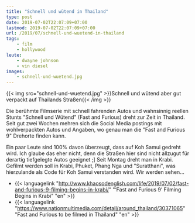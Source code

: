 ```yaml
---
title: "Schnell und wütend in Thailand"
type: post
date: 2019-07-02T22:07:09+07:00
lastmod: 2019-07-02T22:07:09+07:00
url: /2019/07/schnell-und-wuetend-in-thailand
tags:
    - film
    - hollywood
leute:
    - dwayne johnson
    - vin diesel
images:
    - schnell-und-wuetend.jpg
---
```


{{< img src="schnell-und-wuetend.jpg" >}}Schnell und w&uuml;tend aber gut verpackt auf Thailands Stra&szlig;en{{< /img >}}

Die ber&uuml;hmte Filmserie mit schnell fahrenden Autos und wahnsinnig reellen Stunts "Schnell und W&uuml;tend" (Fast and Furious) dreht zur Zeit in Thailand. Seit gut zwei Wochen mehren sich die Social Media postings mit wohlverpackten Autos und Angaben, wo genau man die "Fast and Furious 9" Drehorte finden kann. 

Ein paar Leute sind 100% davon &uuml;berzeugt, dass auf Koh Samui gedreht wird. Ich glaube das eher nicht, denn die Stra&szlig;en hier sind nicht allzugut f&uuml;r derartig tiefgelegte Autos geeignet ;] Seit Montag dreht man in Krabi. Gefilmt werden soll in Krabi, Phuket, Phang Nga und "Suratthani", was hierzulande als Code f&uuml;r Koh Samui verstanden wird. Wir werden sehen...

- {{< languagelink "http://www.khaosodenglish.com/life/2019/07/02/fast-and-furious-9-filming-begins-in-krabi/" "‘Fast and Furious 9’ Filming Begins in Krabi" "en" >}}
- {{< languagelink "https://www.nationmultimedia.com/detail/around_thailand/30371065" "Fast and Furious to be filmed in Thailand" "en" >}}
